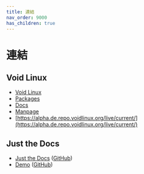```yaml
---
title: 連結
nav_order: 9000
has_children: true
---
```


# 連結


## Void Linux

* [Void Linux](https://voidlinux.org/)
* [Packages](https://voidlinux.org/packages/)
* [Docs](https://docs.voidlinux.org/)
* [Manpage](https://man.voidlinux.org/)
* [https://alpha.de.repo.voidlinux.org/live/current/](https://alpha.de.repo.voidlinux.org/live/current/)


## Just the Docs

* [Just the Docs](https://pmarsceill.github.io/just-the-docs/) ([GitHub](https://github.com/pmarsceill/just-the-docs))
* [Demo](https://pmarsceill.github.io/jtd-remote/) ([GitHub](https://github.com/pmarsceill/jtd-remote))
